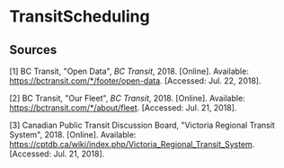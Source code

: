 # TransitScheduling


## Sources

[1] BC Transit, "Open Data", *BC Transit*, 2018. [Online]. Available: https://bctransit.com/*/footer/open-data. [Accessed: Jul. 22, 2018].

[2] BC Transit, "Our Fleet", *BC Transit*, 2018. [Online]. Available: https://bctransit.com/*/about/fleet. [Accessed: Jul. 21, 2018].

[3] Canadian Public Transit Discussion Board, "Victoria Regional Transit System", 2018. [Online]. Available: https://cptdb.ca/wiki/index.php/Victoria_Regional_Transit_System. [Accessed: Jul. 21, 2018].
